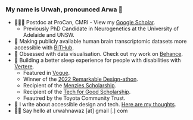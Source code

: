 ### My name is Urwah, pronounced Arwa 🐐
- 👩🏽‍🔬 Postdoc at ProCan, CMRI - View my [Google Scholar](https://scholar.google.com/citations?user=KpnhwkoAAAAJ&hl=en).
  - Previously PhD Candidate in Neurogenetics at the University of Adelaide and UNSW.
- 🧠 Making publicly available human brain transcriptomic datasets more accessible with [BITHub](https://voineagulabunsw.github.io/BITHub/).
- 🎨 Obsessed with data visualisation. Check out my work on [Behance](https://www.behance.net/urwah).
- 🔨 Building a better sleep experience for people with disabilities with [Vertere](https://vertere.tech).
  - Featured in [Vogue](https://www.vogue.com.au/vogue-codes/news/2022-vogue-codes-future-innovators/image-gallery/6d75c6df60fd26abb739193b84b1341a#:~:text=1%2F5-,Urwah%20Nawaz,coding%20and%20pivoted%20to%20bioinformatics.).
  - Winner of the [2022 Remarkable Design-athon](https://cerebralpalsy.org.au/news-stories/remarkable-design-athon-alumna-recognised-with-vogues-future-innovator-prize/).
  - Recipient of the [Menzies Scholarship](https://menziesfoundation.org.au/meet-the-2022-medtech-actuator-menzies-scholars/).
  - Recipient of the [Tech for Good Scholarship](https://fishburners.org/uncategorised/tech-for-good-founders-shine-a-light-on-solutions-for-people-and-planet/).
  - Feautred by the Toyota Community Trust.
- 📝 I write about accessible design and tech. [Here are my thoughts](https://www.smartcompany.com.au/2023-predictions/assistive-tech-trends-vertere-urwah-nawaz/).
- 👋🏼 Say hello at urwahnawaz [at] gmail [.] com
